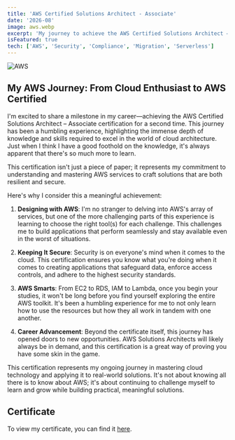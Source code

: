```yaml
---
title: 'AWS Certified Solutions Architect - Associate'
date: '2026-08'
image: aws.webp
excerpt: 'My journey to achieve the AWS Certified Solutions Architect – Associate certification has been a humbling experience. It has allowed me to deepen my understanding of AWS services and their application in creating robust and secure cloud solutions.'
isFeatured: true
tech: ['AWS', 'Security', 'Compliance', 'Migration', 'Serverless']
---
```


![AWS](/images/posts/aws.webp)

## My AWS Journey: From Cloud Enthusiast to AWS Certified

I'm excited to share a milestone in my career—achieving the AWS Certified Solutions Architect – Associate certification for a second time. This journey has been a humbling experience, highlighting the immense depth of knowledge and skills required to excel in the world of cloud architecture. Just when I think I have a good foothold on the knowledge, it's always apparent that there's so much more to learn.

This certification isn't just a piece of paper; it represents my commitment to understanding and mastering AWS services to craft solutions that are both resilient and secure.

Here's why I consider this a meaningful achievement:

1. **Designing with AWS**: I'm no stranger to delving into AWS's array of services, but one of the more challenging parts of this experience is learning to choose the right tool(s) for each challenge. This challenges me to build applications that perform seamlessly and stay available even in the worst of situations.

2. **Keeping It Secure**: Security is on everyone's mind when it comes to the cloud. This certification ensures you know what you're doing when it comes to creating applications that safeguard data, enforce access controls, and adhere to the highest security standards.

3. **AWS Smarts**: From EC2 to RDS, IAM to Lambda, once you begin your studies, it won't be long before you find yourself exploring the entire AWS toolkit. It's been a humbling experience for me to not only learn how to use the resources but how they all work in tandem with one another.

4. **Career Advancement**: Beyond the certificate itself, this journey has opened doors to new opportunities. AWS Solutions Architects will likely always be in demand, and this certification is a great way of proving you have some skin in the game.

This certification represents my ongoing journey in mastering cloud technology and applying it to real-world solutions. It's not about knowing all there is to know about AWS; it's about continuing to challenge myself to learn and grow while building practical, meaningful solutions.

## Certificate

To view my certificate, you can find it [here](https://www.credly.com/badges/15634ffe-7069-4bc5-a820-4edcf854c18f).
